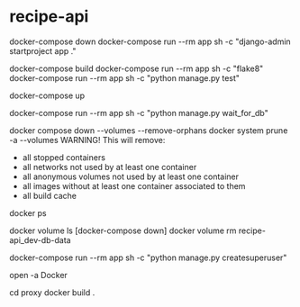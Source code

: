 # recipe-api

docker-compose down
docker-compose run --rm app sh -c "django-admin startproject app ."

docker-compose build
docker-compose run --rm app sh -c "flake8"
docker-compose run --rm app sh -c "python manage.py test"

docker-compose up


docker-compose run --rm app sh -c "python manage.py wait_for_db"


docker compose down --volumes --remove-orphans
docker system prune -a --volumes
WARNING! This will remove:
  - all stopped containers
  - all networks not used by at least one container
  - all anonymous volumes not used by at least one container
  - all images without at least one container associated to them
  - all build cache

docker ps


docker volume ls
[docker-compose down]
docker volume rm recipe-api_dev-db-data

docker-compose run --rm app sh -c "python manage.py createsuperuser"

open -a Docker



cd proxy
docker build .